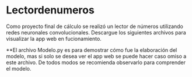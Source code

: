 # Lectordenumeros
Como proyecto final de cálculo se realizó un lector de números utilizando redes neuronales convolucionales.
Descargue los siguientes archivos para visualizar la app web en fucionamiento.

**El archivo Modelo.py es para demostrar cómo fue la elaboración del modelo, mas si solo se desea ver el app web se puede hacer caso omiso a este archivo. De todos modos se recomienda observarlo para comprender el modelo.
